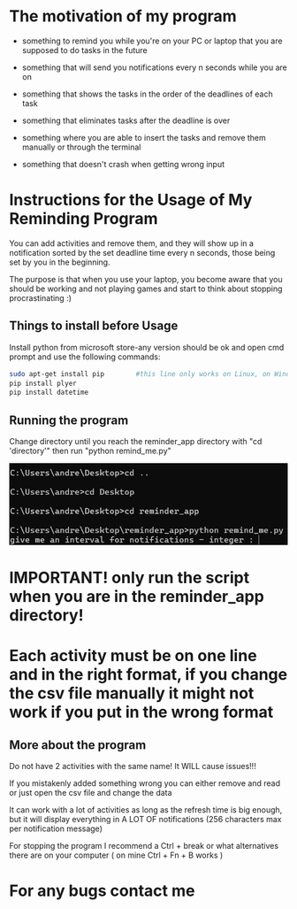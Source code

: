 # The motivation of my program

- something to remind you while you're on your PC or laptop that you are supposed to do tasks in the future

- something that will send you notifications every n seconds while you are on

- something that shows the tasks in the order of the deadlines of each task

- something that eliminates tasks after the deadline is over

- something where you are able to insert the tasks and remove them manually or through the terminal

- something that doesn't crash when getting wrong input

# Instructions for the Usage of My Reminding Program

You can add activities and remove them, and they will show up in a notification sorted by the set deadline time every n seconds, those being set by you in the beginning.

The purpose is that when you use your laptop, you become aware that you should be working and not playing games and start to think about stopping procrastinating :)

## Things to install before Usage

Install python from microsoft store-any version should be ok and open cmd prompt and use the following commands: 

```bash
sudo apt-get install pip        #this line only works on Linux, on Windows you might already have it, if not you have to install it
pip install plyer
pip install datetime
```
## Running the program

Change directory until you reach the reminder_app directory with "cd 'directory'" then run "python remind_me.py"

![Exemplu2](https://github.com/0catalin/reminder_app/blob/master/exemplu2.png)

# IMPORTANT! only run the script when you are in the reminder_app directory!

# Each activity must be on one line and in the right format, if you change the csv file manually it might not work if you put in the wrong format

## More about the program

Do not have 2 activities with the same name! It WILL cause issues!!!

If you mistakenly added something wrong you can either remove and read or just open the csv file and change the data

It can work with a lot of activities as long as the refresh time is big enough, but it will display everything in A LOT OF notifications (256 characters max per notification message) 

For stopping the program I recommend a Ctrl + break or what alternatives there are on your computer ( on mine Ctrl + Fn + B works )

# For any bugs contact me